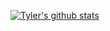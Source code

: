 [![Tyler's github stats](https://github-readme-stats.vercel.app/api?username=tylercostello)](https://github.com/anuraghazra/github-readme-stats)
